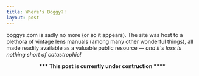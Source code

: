 ```yaml
---
title: Where's Boggy?!
layout: post
---
```


boggys.com is sadly no more (or so it appears). The site was host to a plethora of vintage lens manuals (among many other wonderful things), all made readily available as a valuable public resource — _and it's loss is nothing short of catastrophic!_

<center><b>*** This post is currently under contruction ****</b></center>







